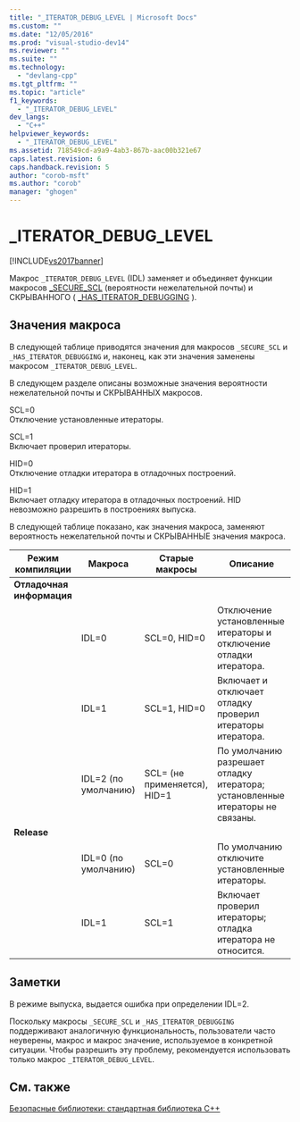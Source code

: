 ```yaml
---
title: "_ITERATOR_DEBUG_LEVEL | Microsoft Docs"
ms.custom: ""
ms.date: "12/05/2016"
ms.prod: "visual-studio-dev14"
ms.reviewer: ""
ms.suite: ""
ms.technology: 
  - "devlang-cpp"
ms.tgt_pltfrm: ""
ms.topic: "article"
f1_keywords: 
  - "_ITERATOR_DEBUG_LEVEL"
dev_langs: 
  - "C++"
helpviewer_keywords: 
  - "_ITERATOR_DEBUG_LEVEL"
ms.assetid: 718549cd-a9a9-4ab3-867b-aac00b321e67
caps.latest.revision: 6
caps.handback.revision: 5
author: "corob-msft"
ms.author: "corob"
manager: "ghogen"
---
```

# _ITERATOR_DEBUG_LEVEL
[!INCLUDE[vs2017banner](../assembler/inline/includes/vs2017banner.md)]

Макрос `_ITERATOR_DEBUG_LEVEL` \(IDL\) заменяет и объединяет функции макросов [\_SECURE\_SCL](../standard-library/secure-scl.md) \(вероятности нежелательной почты\) и СКРЫВАННОГО \( [\_HAS\_ITERATOR\_DEBUGGING](../Topic/_HAS_ITERATOR_DEBUGGING.md) \).  
  
## Значения макроса  
 В следующей таблице приводятся значения для макросов `_SECURE_SCL` и `_HAS_ITERATOR_DEBUGGING` и, наконец, как эти значения заменены макросом `_ITERATOR_DEBUG_LEVEL`.  
  
 В следующем разделе описаны возможные значения вероятности нежелательной почты и СКРЫВАННЫХ макросов.  
  
 SCL\=0  
 Отключение установленные итераторы.  
  
 SCL\=1  
 Включает проверил итераторы.  
  
 HID\=0  
 Отключение отладки итератора в отладочных построений.  
  
 HID\=1  
 Включает отладку итератора в отладочных построений.  HID невозможно разрешить в построениях выпуска.  
  
 В следующей таблице показано, как значения макроса, заменяют вероятность нежелательной почты и СКРЫВАННЫЕ значения макроса.  
  
|Режим компиляции|Макроса|Старые макросы|Описание|  
|----------------------|-------------|--------------------|--------------|  
|**Отладочная информация**||||  
||IDL\=0|SCL\=0, HID\=0|Отключение установленные итераторы и отключение отладки итератора.|  
||IDL\=1|SCL\=1, HID\=0|Включает и отключает отладку проверил итераторы итератора.|  
||IDL\=2 \(по умолчанию\)|SCL\= \(не применяется\), HID\=1|По умолчанию разрешает отладку итератора; установленные итераторы не связаны.|  
|**Release**||||  
||IDL\=0 \(по умолчанию\)|SCL\=0|По умолчанию отключите установленные итераторы.|  
||IDL\=1|SCL\=1|Включает проверил итераторы; отладка итератора не относится.|  
  
## Заметки  
 В режиме выпуска, выдается ошибка при определении IDL\=2.  
  
 Поскольку макросы `_SECURE_SCL` и `_HAS_ITERATOR_DEBUGGING` поддерживают аналогичную функциональность, пользователи часто неуверены, макрос и макрос значение, используемое в конкретной ситуации.  Чтобы разрешить эту проблему, рекомендуется использовать только макрос `_ITERATOR_DEBUG_LEVEL`.  
  
## См. также  
 [Безопасные библиотеки: стандартная библиотека C\+\+](../standard-library/safe-libraries-cpp-standard-library.md)